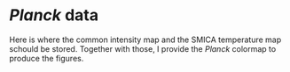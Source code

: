 # _Planck_ data

Here is where the common intensity map and the SMICA temperature map schould be stored. 
Together with those, I provide the _Planck_ colormap to produce the figures.
